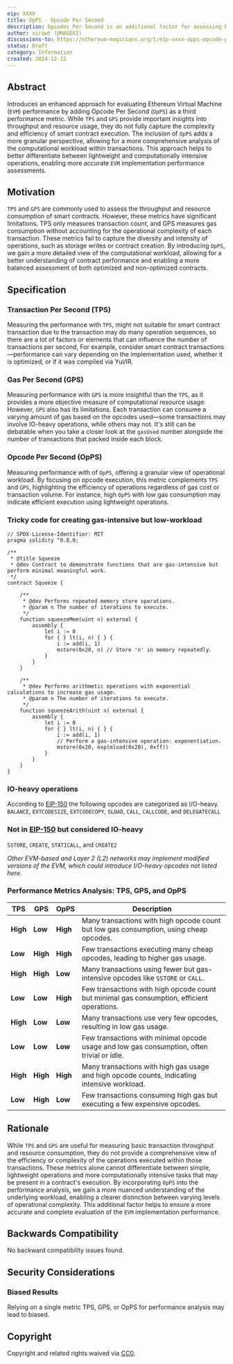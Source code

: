 ```yaml
---
eip: XXXX
title: OpPS - Opcode Per Second
description: Opcodes Per Second is an additional factor for assessing EVM implementation performance.
author: sirawt (@MASDXI)
discussions-to: https://ethereum-magicians.org/t/eip-xxxx-opps-opcode-per-second/22179
status: Draft
category: Information
created: 2024-12-12
---
```


## Abstract
Introduces an enhanced approach for evaluating Ethereum Virtual Machine (`EVM`) performance by adding Opcode Per Second (`OpPS`) as a third performance metric. While `TPS` and `GPS` provide important insights into throughput and resource usage, they do not fully capture the complexity and efficiency of smart contract execution. The inclusion of `OpPS` adds a more granular perspective, allowing for a more comprehensive analysis of the computational workload within transactions. This approach helps to better differentiate between lightweight and computationally intensive operations, enabling more accurate `EVM` implementation performance assessments.

## Motivation  
`TPS` and `GPS` are commonly used to assess the throughput and resource consumption of smart contracts. However, these metrics have significant limitations. TPS only measures transaction count, and GPS measures gas consumption without accounting for the operational complexity of each transaction. These metrics fail to capture the diversity and intensity of operations, such as storage writes or contract creation. By introducing `OpPS`, we gain a more detailed view of the computational workload, allowing for a better understanding of contract performance and enabling a more balanced assessment of both optimized and non-optimized contracts.

## Specification  

### Transaction Per Second (TPS)  
Measuring the performance with `TPS`, might not suitable for smart contract transaction due to the transaction may do many operation sequences, so there are a lot of factors or elements that can influence the number of transactions per second, For example, consider smart contract transactions—performance can vary depending on the implementation used, whether it is optimized, or if it was compiled via Yul/IR.

### Gas Per Second (GPS)  
Measuring performance with `GPS` is more insightful than the `TPS`, as it provides a more objective measure of computational resource usage.
However, `GPS` also has its limitations. Each transaction can consume a varying amount of gas based on the opcodes used—some transactions may involve IO-heavy operations, while others may not. It's still can be debatable when you take a closer look at the `gasUsed` number alongside the number of transactions that packed inside each block.

### Opcode Per Second (OpPS)
Measuring performance with of `OpPS`, offering a granular view of operational workload. By focusing on opcode execution, this metric complements `TPS` and `GPS`, highlighting the efficiency of operations regardless of gas cost or transaction volume. For instance, high `OpPS` with low gas consumption may indicate efficient execution using lightweight operations.

### Tricky code for creating gas-intensive but low-workload
``` Solidity
// SPDX-License-Identifier: MIT
pragma solidity ^0.8.0;

/**
 * @title Squeeze
 * @dev Contract to demonstrate functions that are gas-intensive but perform minimal meaningful work.
 */
contract Squeeze {

    /**
     * @dev Performs repeated memory store operations.
     * @param n The number of iterations to execute.
     */
    function squeezeMem(uint n) external {
        assembly {
            let i := 0
            for { } lt(i, n) { } {
                i := add(i, 1)
                mstore(0x20, n) // Store 'n' in memory repeatedly.
            }
        }
    }

    /**
     * @dev Performs arithmetic operations with exponential calculations to increase gas usage.
     * @param n The number of iterations to execute.
     */
    function squeezeArith(uint n) external {
        assembly {
            let i := 0
            for { } lt(i, n) { } {
                i := add(i, 1)
                // Perform a gas-intensive operation: exponentiation.
                mstore(0x20, exp(mload(0x20), 0xff))
            }
        }
    }
}
```

### IO-heavy operations
According to [EIP-150](./eip-150.md) the following opcodes are categorized as I/O-heavy.  
`BALANCE`, `EXTCODESIZE`, `EXTCODECOPY`, `SLOAD`, `CALL`, `CALLCODE`, and `DELEGATECALL`

### Not in [EIP-150](./eip-150.md) but considered IO-heavy
`SSTORE`, `CREATE`, `STATICALL`, and `CREATE2`  

*Other EVM-based and Layer 2 (L2) networks may implement modified versions of the EVM, which could introduce I/O-heavy opcodes not listed here.*

### Performance Metrics Analysis: TPS, GPS, and OpPS

| **TPS**  | **GPS**  | **OpPS** | **Description**                                                                              |
| -------- | -------- | -------- | -------------------------------------------------------------------------------------------- |
| **High** | **Low**  | **High** | Many transactions with high opcode count but low gas consumption, using cheap opcodes.       |
| **Low**  | **High** | **High** | Few transactions executing many cheap opcodes, leading to higher gas usage.                  |
| **High** | **High** | **Low**  | Many transactions using fewer but gas-intensive opcodes like `SSTORE` or `CALL`.             |
| **Low**  | **Low**  | **High** | Few transactions with high opcode count but minimal gas consumption, efficient operations.   |
| **High** | **Low**  | **Low**  | Many transactions use very few opcodes, resulting in low gas usage.                        |
| **Low**  | **Low**  | **Low**  | Few transactions with minimal opcode usage and low gas consumption, often trivial or idle.   |
| **High** | **High** | **High** | Many transactions with high gas usage and high opcode counts, indicating intensive workload. |
| **Low**  | **High** | **Low**  | Few transactions consuming high gas but executing a few expensive opcodes.       |

## Rationale

While `TPS` and `GPS` are useful for measuring basic transaction throughput and resource consumption, they do not provide a comprehensive view of the efficiency or complexity of the operations executed within those transactions. These metrics alone cannot differentiate between simple, lightweight operations and more computationally intensive tasks that may be present in a contract's execution. By incorporating `OpPS` into the performance analysis, we gain a more nuanced understanding of the underlying workload, enabling a clearer distinction between varying levels of operational complexity. This additional factor helps to ensure a more accurate and complete evaluation of the `EVM` implementation performance.  

## Backwards Compatibility  

No backward compatibility issues found.  

## Security Considerations 

### Biased Results
Relying on a single metric TPS, GPS, or OpPS for performance analysis may lead to biased.  

## Copyright

Copyright and related rights waived via [CC0](../LICENSE.md).